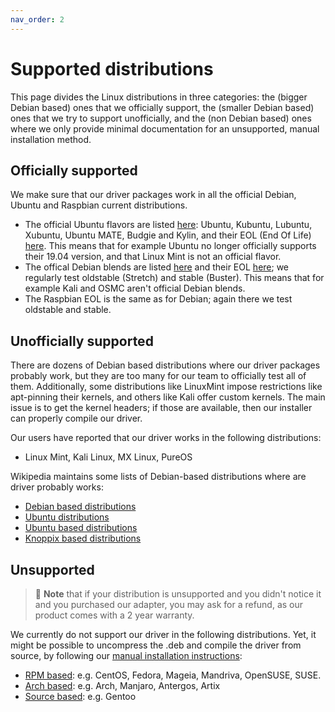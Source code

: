 ```yaml
---
nav_order: 2
---
```


# Supported distributions

This page divides the Linux distributions in three categories: the (bigger Debian based) ones that we officially support, the (smaller Debian based) ones that we try to support unofficially, and the (non Debian based) ones where we only provide minimal documentation for an unsupported, manual installation method.

## Officially supported

We make sure that our driver packages work in all the official Debian, Ubuntu and Raspbian current distributions.

- The official Ubuntu flavors are listed [here](https://wiki.ubuntu.com/UbuntuFlavors): Ubuntu, Kubuntu, Lubuntu, Xubuntu, Ubuntu MATE, Budgie and Kylin, and their EOL (End Of Life) [here](https://wiki.ubuntu.com/Releases). This means that for example Ubuntu no longer officially supports their 19.04 version, and that Linux Mint is not an official flavor.
- The offical Debian blends are listed [here](https://www.debian.org/blends/) and their EOL [here](https://wiki.debian.org/DebianReleases); we regularly test oldstable (Stretch) and stable (Buster). This means that for example Kali and OSMC aren't official Debian blends.
- The Raspbian EOL is the same as for Debian; again there we test oldstable and stable.

## Unofficially supported

There are dozens of Debian based distributions where our driver packages probably work, but they are too many for our team to officially test all of them. Additionally, some distributions like LinuxMint impose restrictions like apt-pinning their kernels, and others like Kali offer custom kernels. The main issue is to get the kernel headers; if those are available, then our installer can properly compile our driver.

Our users have reported that our driver works in the following distributions:

- Linux Mint, Kali Linux, MX Linux, PureOS

Wikipedia maintains some lists of Debian-based distributions where are driver probably works:

- [Debian based distributions](https://en.wikipedia.org/wiki/Category:Debian-based_distributions)
- [Ubuntu distributions](https://en.wikipedia.org/wiki/Category:Ubuntu)
- [Ubuntu based distributions](https://en.wikipedia.org/wiki/Category:Ubuntu_derivatives)
- [Knoppix based distributions](https://en.wikipedia.org/wiki/Category:Knoppix)

## Unsupported

> 📝 **Note** that if your distribution is unsupported and you didn't notice it and you purchased our adapter, you may ask for a refund, as our product comes with a 2 year warranty.

We currently do not support our driver in the following distributions. Yet, it might be possible to uncompress the .deb and compile the driver from source, by following our [manual installation instructions](../advanced/manual-installation/):

- [RPM based](https://en.wikipedia.org/wiki/Category:RPM-based_Linux_distributions): e.g. CentOS, Fedora, Mageia, Mandriva, OpenSUSE, SUSE.
- [Arch based](https://wiki.archlinux.org/index.php/Arch-based_distributions): e.g. Arch, Manjaro, Antergos, Artix
- [Source based](https://en.wikipedia.org/wiki/Category:Source-based_Linux_distributions): e.g. Gentoo
